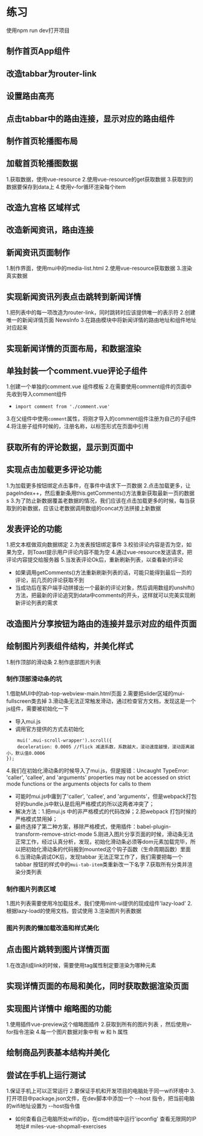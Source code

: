 # 练习
使用npm run dev打开项目


## 制作首页App组件

## 改造tabbar为router-link

## 设置路由高亮

## 点击tabbar中的路由连接，显示对应的路由组件

## 制作首页轮播图布局

## 加载首页轮播图数据

   1.获取数据，使用vue-resource
   2.使用vue-resource的get获取数据
   3.获取到的数据要保存到data上
   4.使用v-for循环渲染每个item

## 改造九宫格 区域样式

## 改造新闻资讯，路由连接

## 新闻资讯页面制作
1.制作界面，使用mui中的media-list.html
2.使用vue-resource获取数据
3.渲染真实数据

## 实现新闻资讯列表点击跳转到新闻详情
1.把列表中的每一项改造为router-link，同时跳转时应该提供唯一的表示符
2.创建唯一的新闻详情页面 NewsInfo
3.在路由模块中将新闻详情的路由地址和组件地址对应起来

## 实现新闻详情的页面布局，和数据渲染

## 单独封装一个comment.vue评论子组件
1.创建一个单独的comment.vue 组件模板
2.在需要使用comment组件的页面中先收到导入comment组件
 + `import comment from './comment.vue'`

3.在父组件中使用`comment`属性，将刚才导入的comment组件注册为自己的子组件
4.将注册子组件时候的，注册名称，以标签形式在页面中引用
   
## 获取所有的评论数据，显示到页面中

## 实现点击加载更多评论功能
1.为加载更多按钮绑定点击事件，在事件中请求下一页数据
2.点击加载更多，让pageIndex++，然后重新条用this.getComments()方法重新获取最新一页的数据s
3.为了防止新数据覆盖老数据的情况，我们应该在点击加载更多的时候，每当获取到的新数据，应该让老数据调用数组的concat方法拼接上新数据

## 发表评论的功能
1.把文本框做双向数据绑定
2.为发表按钮绑定事件
3.校验评论内容是否为空，如果为空，则Toast提示用户评论内容不能为空
4.通过vue-resource发送请求，把评论内容提交给服务器
5.当发表评论Ok后，重新刷新列表，以查看新的评论
+ 如果调用getComments()方法重新刷新列表的话，可能只能得到最后一页的评论，前几页的评论获取不到
+ 当成功后在客户端手动拼接出一个最新的评论对象，然后调用数组的unshift()方法，把最新的评论追究到data中comments的开头，这样就可以完美实现刷新评论列表的需求

## 改造图片分享按钮为路由的连接并显示对应的组件页面

## 绘制图片列表组件结构，并美化样式
1.制作顶部的滑动条
2.制作底部图片列表

### 制作顶部滑动条的坑
1.借助MUI中的tab-top-webview-main.html页面
2.需要把slider区域的mui-fullscreen类去掉
3.滑动条无法正常触发滑动，通过检查官方文档，发现这是一个js组件，需要被初始化一下
+ 导入mui.js
+ 调用官方提供的方式去初始化
```
    mui('.mui-scroll-wrapper').scroll({
	deceleration: 0.0005 //flick 减速系数，系数越大，滚动速度越慢，滚动距离越小，默认值0.0006
});
```
4.我们在初始化滑动条的时候导入了mui.js，但是报错：Uncaught TypeError: 'caller', 'callee', and 'arguments' properties may not be accessed on strict mode functions or the arguments objects for calls to them
+ 可能时mui.js中庸到了'caller', 'callee', and 'arguments'，但是webpack打包好的bundle.js中默认是启用严格模式的所以这两者冲突了；
+ 解决方法：1.把mui.js 中的非严格模式的代码改掉；2.把webpack 打包时候的严格模式禁用掉；
+ 最终选择了第二种方案，移除严格模式，使用插件：babel-plugin-transform-remove-strict-mode
5.刚进入图片分享页面的时候，滑动条无法正常工作，经过认真分析，发现，初始化滑动条必须等dom元素加载完毕，所以把初始化滑动条的代码搬到mounted这个钩子函数（生命周期函数）里面
6.当滑动条调试OK后，发现tabbar 无法正常工作了，我们需要把每一个tabbar 按钮的样式中的`mui-tab-item`类重新改一下名字
7.获取所有分类并渲染分类列表

### 制作图片列表区域
1.图片列表需要使用冷加载技术，我们使用mint-ui提供的现成组件'lazy-load'
2.根据lazy-load的使用文档，尝试使用
3.渲染图片列表数据

### 图片列表的懒加载改造和样式美化

## 点击图片跳转到图片详情页面
1.在改造li成link的时候，需要使用tag属性制定要渲染为哪种元素

## 实现详情页面的布局和美化，同时获取数据渲染页面

## 实现图片详情中 缩略图的功能
1.使用插件vue-preview这个缩略图插件
2.获取到所有的图片列表 ，然后使用v-for指令渲染
4.每一个图片数据对象中有 w 和 h 属性

## 绘制商品列表基本结构并美化

## 尝试在手机上运行测试
1.保证手机上可以正常运行
2.要保证手机和开发项目的电脑处于同一wifi环境中
3.打开项目中package.json文件，在dev脚本中添加一个 --host 指令，把当前电脑的wifi地址设置为 --host指令值
+ 如何查看自己电脑所处wifi的ip，在cmd终端中运行'ipconfig' 查看无限网的IP地址# miles-vue-shopmall-exercises
